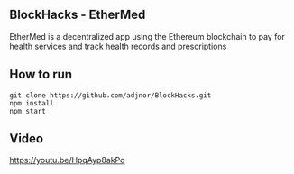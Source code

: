 ## BlockHacks - EtherMed

EtherMed is a decentralized app using the Ethereum blockchain to pay for health services and track health records and prescriptions

## How to run

```
git clone https://github.com/adjnor/BlockHacks.git
npm install
npm start
```

## Video

https://youtu.be/HpqAyp8akPo

